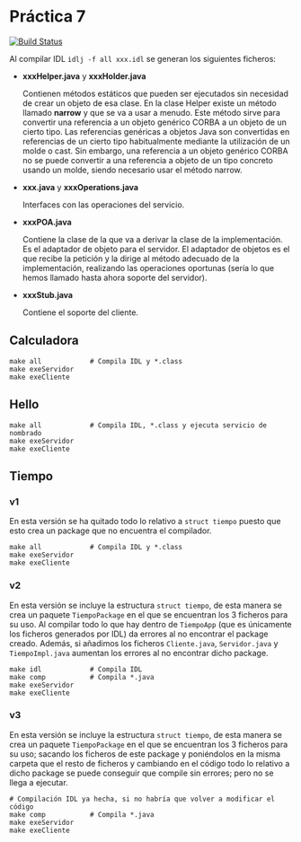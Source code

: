 # Práctica 7
[![Build Status](https://travis-ci.org/carrodher/SDSW.svg?branch=master)](https://travis-ci.org/carrodher/SDSW)

Al compilar IDL `idlj -f all xxx.idl` se generan los siguientes ficheros:
- **xxxHelper.java** y **xxxHolder.java**

  Contienen métodos estáticos que pueden ser ejecutados sin necesidad de crear un objeto de esa clase. En la clase Helper existe un método llamado **narrow** y que se va a usar a menudo. Este método sirve para convertir una referencia a un objeto genérico CORBA a un objeto de un cierto tipo. Las referencias genéricas a objetos Java son convertidas en referencias de un cierto tipo habitualmente mediante la utilización de un molde o cast. Sin embargo, una referencia a un objeto genérico CORBA no se puede convertir a una referencia a objeto de un tipo concreto usando un molde, siendo necesario usar el método narrow.
- **xxx.java** y **xxxOperations.java**

  Interfaces con las operaciones del servicio.
- **xxxPOA.java**

  Contiene la clase de la que va a derivar la clase de la implementación. Es el adaptador de objeto para el servidor. El adaptador de objetos es el que recibe la petición y la dirige al método adecuado de la implementación, realizando las operaciones oportunas (sería lo que hemos llamado hasta ahora soporte del servidor).
- **xxxStub.java**

  Contiene el soporte del cliente.

## Calculadora
```shell
make all            # Compila IDL y *.class
make exeServidor
make exeCliente
```

## Hello
```shell
make all            # Compila IDL, *.class y ejecuta servicio de nombrado
make exeServidor
make exeCliente
```

## Tiempo
### v1
En esta versión se ha quitado todo lo relativo a `struct tiempo` puesto que esto crea un package que no encuentra el compilador.

```shell
make all            # Compila IDL y *.class
make exeServidor
make exeCliente
```

### v2
En esta versión se incluye la estructura `struct tiempo`, de esta manera se crea un paquete `TiempoPackage` en el que se encuentran los 3 ficheros para su uso.
Al compilar todo lo que hay dentro de `TiempoApp` (que es únicamente los ficheros generados por IDL) da errores al no encontrar el package creado.
Además, si añadimos los ficheros `Cliente.java`, `Servidor.java` y `TiempoImpl.java` aumentan los errores al no encontrar dicho package.

```shell
make idl            # Compila IDL
make comp           # Compila *.java
make exeServidor
make exeCliente
```

### v3
En esta versión se incluye la estructura `struct tiempo`, de esta manera se crea un paquete `TiempoPackage` en el que se encuentran los 3 ficheros para su uso; sacando los ficheros de este package y poniéndolos en la misma carpeta que el resto de ficheros y cambiando en el código todo lo relativo a dicho package se puede conseguir que compile sin errores; pero no se llega a ejecutar.

```shell
# Compilación IDL ya hecha, si no habría que volver a modificar el código
make comp           # Compila *.java
make exeServidor
make exeCliente
```

